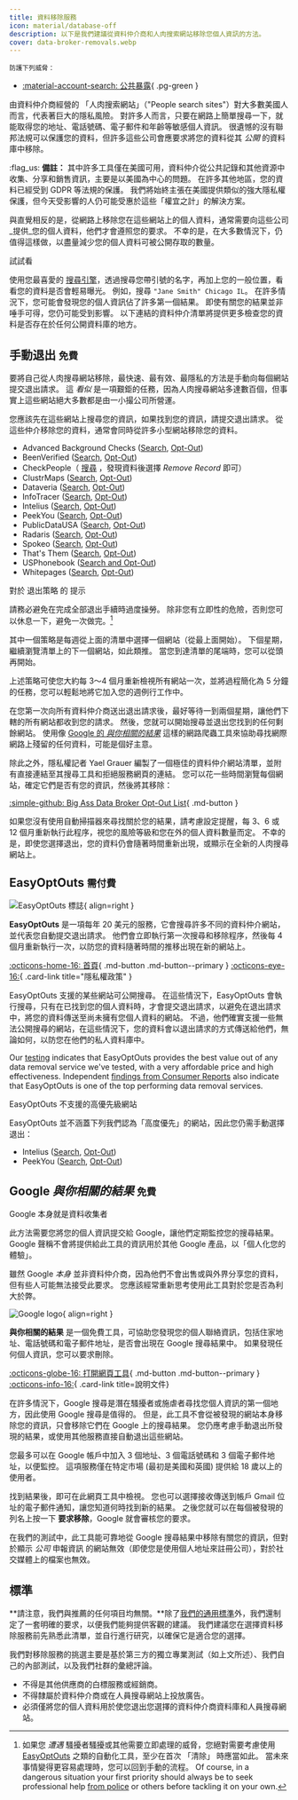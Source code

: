 ```yaml
---
title: 資料移除服務
icon: material/database-off
description: 以下是我們建議從資料仲介商和人肉搜索網站移除您個人資訊的方法。
cover: data-broker-removals.webp
---
```


<small>防護下列威脅：</small>

- [:material-account-search: 公共暴露](basics/common-threats.md#limiting-public-information){ .pg-green }

由資料仲介商經營的 「人肉搜索網站」（"People search sites"）對大多數美國人而言，代表著巨大的隱私風險。 對許多人而言，只要在網路上簡單搜尋一下，就能取得您的地址、電話號碼、電子郵件和年齡等敏感個人資訊。 很遺憾的沒有聯邦法規可以保護您的資料，但許多這些公司會應要求將您的資料從其 _公開_ 的資料庫中移除。

:flag_us: **備註：** 其中許多工具僅在美國可用，資料仲介從公共記錄和其他資源中收集、分享和銷售資訊，主要是以美國為中心的問題。 在許多其他地區，您的資料已經受到 GDPR 等法規的保護。 我們將始終主張在美國提供類似的強大隱私權保護，但今天受影響的人仍可能受惠於這些「權宜之計」的解決方案。

與直覺相反的是，從網路上移除您在這些網站上的個人資料，通常需要向這些公司_提供_您的個人資料，他們才會遵照您的要求。 不幸的是，在大多數情況下，仍值得這樣做，以盡量減少您的個人資料可被公開存取的數量。

<div class="admonition example" markdown>
<p class="admonition-title">試試看</p>

使用您最喜愛的 [搜尋引擎](search-engines.md)，透過搜尋您帶引號的名字，再加上您的一般位置，看看您的資料是否會輕易曝光。 例如，搜尋 `"Jane Smith" Chicago IL`。 在許多情況下，您可能會發現您的個人資訊佔了許多第一個結果。 即使有關您的結果並非唾手可得，您仍可能受到影響。 以下連結的資料仲介清單將提供更多檢查您的資料是否存在於任何公開資料庫的地方。

</div>

## 手動退出 <small>免費</small>

要將自己從人肉搜尋網站移除，最快速、最有效、最隱私的方法是手動向每個網站提交退出請求。 這 _看似_ 是一項艱鉅的任務，因為人肉搜尋網站多達數百個，但事實上這些網站絕大多數都是由一小撮公司所營運。

您應該先在這些網站上搜尋您的資訊，如果找到您的資訊，請提交退出請求。 從這些仲介移除您的資料，通常會同時從許多小型網站移除您的資料。

- Advanced Background Checks ([Search](https://advancedbackgroundchecks.com), [Opt-Out](https://advancedbackgroundchecks.com/removal))
- BeenVerified ([Search](https://beenverified.com/app/optout/search), [Opt-Out](https://beenverified.com/app/optout/address-search))
- CheckPeople（ [搜尋](https://checkpeople.com/do-not-sell-info) ，發現資料後選擇 _Remove Record_ 即可）
- ClustrMaps ([Search](https://clustrmaps.com), [Opt-Out](https://clustrmaps.com/bl/opt-out))
- Dataveria ([Search](https://dataveria.com), [Opt-Out](https://dataveria.com/ng/control/privacy))
- InfoTracer ([Search](https://infotracer.com), [Opt-Out](https://infotracer.com/optout))
- Intelius ([Search](https://intelius.com), [Opt-Out](https://suppression.peopleconnect.us/login))
- PeekYou ([Search](https://peekyou.com), [Opt-Out](https://peekyou.com/about/contact/optout))
- PublicDataUSA ([Search](https://publicdatausa.com), [Opt-Out](https://publicdatausa.com/remove.php))
- Radaris ([Search](https://radaris.com), [Opt-Out](https://radaris.com/page/how-to-remove))
- Spokeo ([Search](https://spokeo.com/search), [Opt-Out](https://spokeo.com/optout))
- That's Them ([Search](https://thatsthem.com), [Opt-Out](https://thatsthem.com/optout))
- USPhonebook ([Search and Opt-Out](https://usphonebook.com/opt-out))
- Whitepages ([Search](https://whitepages.com), [Opt-Out](https://whitepages.com/suppression_requests))

<div class="admonition tip" markdown>
<p class="admonition-title">對於 退出策略 的 提示</p>

請務必避免在完成全部退出手續時過度操勞。 除非您有立即性的危險，否則您可以休息一下，避免一次做完。[^1]

其中一個策略是每週從上面的清單中選擇一個網站（從最上面開始）。 下個星期，繼續瀏覽清單上的下一個網站，如此類推。 當您到達清單的尾端時，您可以從頭再開始。

上述策略可使您大約每 3～4 個月重新檢視所有網站一次，並將過程簡化為 5 分鐘的任務，您可以輕鬆地將它加入您的週例行工作中。

</div>

在您第一次向所有資料仲介商送出退出請求後，最好等待一到兩個星期，讓他們下轄的所有網站都收到您的請求。 然後，您就可以開始搜尋並退出您找到的任何剩餘網站。 使用像 [Google 的 _與你相關的結果_](#google-results-about-you-free) 這樣的網路爬蟲工具來協助尋找網際網路上殘留的任何資料，可能是個好主意。

除此之外，隱私權記者 Yael Grauer 編製了一個極佳的資料仲介網站清單，並附有直接連結至其搜尋工具和拒絕服務網頁的連結。 您可以花一些時間瀏覽每個網站，確定它們是否有您的資訊，然後將其移除：

[:simple-github: Big Ass Data Broker Opt-Out List](https://github.com/yaelwrites/Big-Ass-Data-Broker-Opt-Out-List){ .md-button }

如果您沒有使用自動掃描器來尋找關於您的結果，請考慮設定提醒，每 3、6 或 12 個月重新執行此程序，視您的風險等級和您在外的個人資料數量而定。 不幸的是，即使您選擇退出，您的資料仍會隨著時間重新出現，或顯示在全新的人肉搜尋網站上。

## EasyOptOuts <small>需付費</small>

<div class="admonition recommendation" markdown>

![EasyOptOuts 標誌](assets/img/data-broker-removals/easyoptouts.svg){ align=right }

**EasyOptOuts** 是一項每年 20 美元的服務，它會搜尋許多不同的資料仲介網站，並代表您自動提交退出請求。 他們會立即執行第一次搜尋和移除程序，然後每 4 個月重新執行一次，以防您的資料隨著時間的推移出現在新的網站上。

[:octicons-home-16: 首頁](https://easyoptouts.com){ .md-button .md-button--primary }
[:octicons-eye-16:](https://easyoptouts.com/privacy){ .card-link title="隱私權政策" }

</div>

EasyOptOuts 支援的某些網站可公開搜尋。 在這些情況下，EasyOptOuts 會執行搜尋，只有在已找到您的個人資料時，才會提交退出請求，以避免在退出請求中，將您的資料傳送至尚未擁有您個人資料的網站。 不過，他們確實支援一些無法公開搜尋的網站，在這些情況下，您的資料會以退出請求的方式傳送給他們，無論如何，以防您在他們的私人資料庫中。

Our [testing](https://www.privacyguides.org/articles/2025/02/03/easyoptouts-review/) indicates that EasyOptOuts provides the best value out of any data removal service we've tested, with a very affordable price and high effectiveness. Independent [findings from Consumer Reports](https://discuss.privacyguides.net/t/consumer-reports-evaluating-people-search-site-removal-services/19948) also indicate that EasyOptOuts is one of the top performing data removal services.

<div class="admonition failure" markdown>
<p class="admonition-title">EasyOptOuts 不支援的高優先級網站</p>

EasyOptOuts 並不涵蓋下列我們認為「高度優先」的網站，因此您仍需手動選擇退出：

- Intelius ([Search](https://intelius.com), [Opt-Out](https://suppression.peopleconnect.us/login))
- PeekYou ([Search](https://peekyou.com), [Opt-Out](https://peekyou.com/about/contact/optout))

</div>

## Google _與你相關的結果_ <small>免費</small>

<div class="admonition warning" markdown>
<p class="admonition-title">Google 本身就是資料收集者</p>

此方法需要您將您的個人資訊提交給 Google，讓他們定期監控您的搜尋結果。 Google 聲稱不會將提供給此工具的資訊用於其他 Google 產品，以「個人化您的體驗」。

雖然 Google _本身_ 並非資料仲介商，因為他們不會出售或與外界分享您的資料，但有些人可能無法接受此要求。 您應該經常重新思考使用此工具對於您是否為利大於弊。

</div>

<div class="admonition recommendation" markdown>

![Google logo](assets/img/data-broker-removals/google.svg){ align=right }

**與你相關的結果** 是一個免費工具，可協助您發現您的個人聯絡資訊，包括住家地址、電話號碼和電子郵件地址，是否會出現在 Google 搜尋結果中。 如果發現任何個人資訊，您可以要求刪除。

[:octicons-globe-16: 打開網頁工具](https://myactivity.google.com/results-about-you){ .md-button .md-button--primary }
[:octicons-info-16:](https://support.google.com/websearch/answer/12719076){ .card-link title=說明文件}

</div>

在許多情況下，Google 搜尋是潛在騷擾者或施虐者尋找您個人資訊的第一個地方，因此使用 Google 搜尋是值得的。 但是，此工具不會從被發現的網站本身移除您的資訊，只會移除它們在 Google 上的搜尋結果。 您仍應考慮手動退出所發現的結果，或使用其他服務直接自動退出這些網站。

您最多可以在 Google 帳戶中加入 3 個地址、3 個電話號碼和 3 個電子郵件地址，以便監控。 這項服務僅在特定市場 (最初是美國和英國) 提供給 18 歲以上的使用者。

找到結果後，即可在此網頁工具中檢視。 您也可以選擇接收傳送到帳戶 Gmail 位址的電子郵件通知，讓您知道何時找到新的結果。 之後您就可以在每個被發現的列名上按一下 **要求移除**，Google 就會審核您的要求。

在我們的測試中，此工具能可靠地從 Google 搜尋結果中移除有關您的資訊，但對於顯示 _公司_ 申報資訊 的網站無效（即使您是使用個人地址來註冊公司），對於社交媒體上的檔案也無效。

## 標準

\*\*請注意，我們與推薦的任何項目均無關。\*\*除了[我們的通用標準](about/criteria.md)外，我們還制定了一套明確的要求，以便我們能夠提供客觀的建議。 我們建議您在選擇資料移除服務前先熟悉此清單，並自行進行研究，以確保它是適合您的選擇。

我們對移除服務的挑選主要是基於第三方的獨立專業測試（如上文所述）、我們自己的內部測試，以及我們社群的彙總評論。

- 不得是其他供應商的白標服務或經銷商。
- 不得隸屬於資料仲介商或在人員搜尋網站上投放廣告。
- 必須僅將您的個人資料用於使您退出您選擇的資料仲介商資料庫和人員搜尋網站。

[^1]: 如果您 _遭遇_ 騷擾者騷擾或其他需要立即處理的威脅，您絕對需要考慮使用 [EasyOptOuts](#easyoptouts-paid) 之類的自動化工具，至少在首次 「清除」 時應當如此。 當未來事情變得更容易處理時，您可以回到手動的流程。 Of course, in a dangerous situation your first priority should always be to seek professional help [from police](https://onlineharassmentfieldmanual.pen.org/involving-law-enforcement) or others before tackling it on your own.
